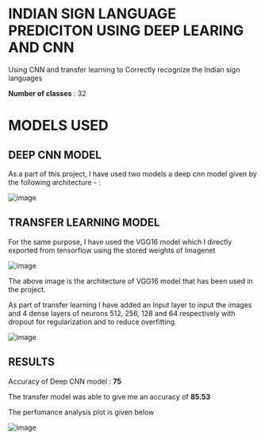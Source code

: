# INDIAN SIGN LANGUAGE PREDICITON USING DEEP LEARING AND CNN
Using CNN and transfer learning to Correctly recognize the Indian sign languages

<strong>Number of classes</strong> : 32

# MODELS USED

## DEEP CNN MODEL
As a part of this project, I have used two models a deep cnn model given by the following architecture - :

![image](https://github.com/HariSkr11/indian-sign-language-detection/assets/98250904/402b5525-82b6-46c2-b132-407f94a54a87)



## TRANSFER LEARNING MODEL 

For the same purpose, I have used the VGG16 model which I directly exported from tensorflow using the stored weights of Imagenet

![image](https://github.com/HariSkr11/indian-sign-language-detection/assets/98250904/46483bee-9171-4f5b-a405-4de9531d9919)



The above image is the architecture of VGG16 model that has been used in the project. 

As part of transfer learning I have added an Input layer to input the images and 4 dense layers of neurons 512, 256, 128 and 64 respectively with dropout for regularization and to reduce overfitting.

![image](https://github.com/HariSkr11/indian-sign-language-detection/assets/98250904/32e11031-e2b7-4fe3-8416-ae217628fcea)





## RESULTS

Accuracy of Deep CNN model : <strong>75</strong>

The transfer model was able to give me an accuracy of <strong>85.53</strong>

The perfomance analysis plot is given below

![image](https://github.com/HariSkr11/indian-sign-language-detection/assets/98250904/54b0a52c-8f0e-4e37-8cac-602823745680)

